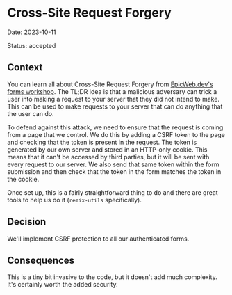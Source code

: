 # Cross-Site Request Forgery

Date: 2023-10-11

Status: accepted

## Context

You can learn all about Cross-Site Request Forgery from
[EpicWeb.dev's forms workshop](https://forms.epicweb.dev/07). The TL;DR idea is
that a malicious adversary can trick a user into making a request to your server
that they did not intend to make. This can be used to make requests to your
server that can do anything that the user can do.

To defend against this attack, we need to ensure that the request is coming from
a page that we control. We do this by adding a CSRF token to the page and
checking that the token is present in the request. The token is generated by our
own server and stored in an HTTP-only cookie. This means that it can't be
accessed by third parties, but it will be sent with every request to our server.
We also send that same token within the form submission and then check that the
token in the form matches the token in the cookie.

Once set up, this is a fairly straightforward thing to do and there are great
tools to help us do it (`remix-utils` specifically).

## Decision

We'll implement CSRF protection to all our authenticated forms.

## Consequences

This is a tiny bit invasive to the code, but it doesn't add much complexity.
It's certainly worth the added security.
